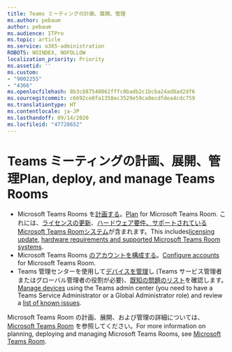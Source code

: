 ```yaml
---
title: Teams ミーティングの計画、展開、管理
ms.author: pebaum
author: pebaum
ms.audience: ITPro
ms.topic: article
ms.service: o365-administration
ROBOTS: NOINDEX, NOFOLLOW
localization_priority: Priority
ms.assetid: ''
ms.custom:
- "9002255"
- "4366"
ms.openlocfilehash: 8b3c887540062fffc0badb2c1bcba24ad8ad2df6
ms.sourcegitcommit: c6692ce0fa1358ec3529e59ca0ecdfdea4cdc759
ms.translationtype: HT
ms.contentlocale: ja-JP
ms.lasthandoff: 09/14/2020
ms.locfileid: "47728652"
---
```

# <a name="plan-deploy-and-manage-teams-rooms"></a><span data-ttu-id="6dbb4-102">Teams ミーティングの計画、展開、管理</span><span class="sxs-lookup"><span data-stu-id="6dbb4-102">Plan, deploy, and manage Teams Rooms</span></span>

- <span data-ttu-id="6dbb4-103">Microsoft Teams Rooms を[計画する](https://docs.microsoft.com/microsoftteams/rooms/rooms-plan)。</span><span class="sxs-lookup"><span data-stu-id="6dbb4-103">[Plan](https://docs.microsoft.com/microsoftteams/rooms/rooms-plan)  for Microsoft Teams Room.</span></span> <span data-ttu-id="6dbb4-104">これには、[ライセンスの更新](https://docs.microsoft.com/microsoftteams/rooms/rooms-licensing)、[ハードウェア要件、サポートされているMicrosoft Teams Roomシステム](https://docs.microsoft.com/microsoftteams/rooms/requirements#hardware-requirements)が含まれます。</span><span class="sxs-lookup"><span data-stu-id="6dbb4-104">This includes[licensing update](https://docs.microsoft.com/microsoftteams/rooms/rooms-licensing), [hardware requirements and supported Microsoft Teams Room systems](https://docs.microsoft.com/microsoftteams/rooms/requirements#hardware-requirements).</span></span>
- <span data-ttu-id="6dbb4-105">Microsoft Teams Rooms [のアカウントを構成する](https://docs.microsoft.com/microsoftteams/rooms/rooms-configure-accounts)。</span><span class="sxs-lookup"><span data-stu-id="6dbb4-105">[Configure accounts](https://docs.microsoft.com/microsoftteams/rooms/rooms-configure-accounts)  for Microsoft Teams Room.</span></span>
- <span data-ttu-id="6dbb4-106">Teams 管理センターを使用して[デバイスを管理](https://docs.microsoft.com/microsoftteams/rooms/rooms-manage)し (Teams サービス管理者またはグローバル管理者の役割が必要)、[既知の問題のリスト](https://docs.microsoft.com/microsoftteams/rooms/known-issues)を確認します。</span><span class="sxs-lookup"><span data-stu-id="6dbb4-106">[Manage devices](https://docs.microsoft.com/microsoftteams/rooms/rooms-manage)  using the Teams admin center (you need to have a Teams Service Administrator or a Global Administrator role) and review a [list of known issues](https://docs.microsoft.com/microsoftteams/rooms/known-issues).</span></span>

<span data-ttu-id="6dbb4-107">Microsoft Teams Room の計画、展開、および管理の詳細については、[Microsoft Teams Room](https://docs.microsoft.com/microsoftteams/rooms/) を参照してください。</span><span class="sxs-lookup"><span data-stu-id="6dbb4-107">For more information on planning, deploying and managing Microsoft Teams Rooms, see [Microsoft Teams Room](https://docs.microsoft.com/microsoftteams/rooms/).</span></span>
